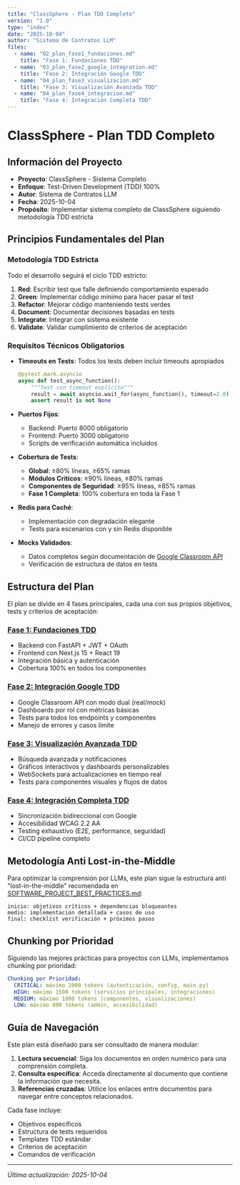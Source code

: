 ```yaml
---
title: "ClassSphere - Plan TDD Completo"
version: "1.0"
type: "index"
date: "2025-10-04"
author: "Sistema de Contratos LLM"
files:
  - name: "02_plan_fase1_fundaciones.md"
    title: "Fase 1: Fundaciones TDD"
  - name: "03_plan_fase2_google_integration.md"
    title: "Fase 2: Integración Google TDD"
  - name: "04_plan_fase3_visualizacion.md"
    title: "Fase 3: Visualización Avanzada TDD"
  - name: "04_plan_fase4_integracion.md"
    title: "Fase 4: Integración Completa TDD"
---
```


# ClassSphere - Plan TDD Completo

## Información del Proyecto

- **Proyecto**: ClassSphere - Sistema Completo
- **Enfoque**: Test-Driven Development (TDD) 100%
- **Autor**: Sistema de Contratos LLM
- **Fecha**: 2025-10-04
- **Propósito**: Implementar sistema completo de ClassSphere siguiendo metodología TDD estricta

## Principios Fundamentales del Plan

### Metodología TDD Estricta

Todo el desarrollo seguirá el ciclo TDD estricto:

1. **Red**: Escribir test que falle definiendo comportamiento esperado
2. **Green**: Implementar código mínimo para hacer pasar el test
3. **Refactor**: Mejorar código manteniendo tests verdes
4. **Document**: Documentar decisiones basadas en tests
5. **Integrate**: Integrar con sistema existente
6. **Validate**: Validar cumplimiento de criterios de aceptación

### Requisitos Técnicos Obligatorios

- **Timeouts en Tests**: Todos los tests deben incluir timeouts apropiados
  ```python
  @pytest.mark.asyncio
  async def test_async_function():
      """Test con timeout explícito"""
      result = await asyncio.wait_for(async_function(), timeout=2.0)
      assert result is not None
  ```

- **Puertos Fijos**:
  - Backend: Puerto 8000 obligatorio
  - Frontend: Puerto 3000 obligatorio
  - Scripts de verificación automática incluidos

- **Cobertura de Tests**:
  - **Global**: ≥80% líneas, ≥65% ramas
  - **Módulos Críticos**: ≥90% líneas, ≥80% ramas
  - **Componentes de Seguridad**: ≥95% líneas, ≥85% ramas
  - **Fase 1 Completa**: 100% cobertura en toda la Fase 1

- **Redis para Caché**:
  - Implementación con degradación elegante
  - Tests para escenarios con y sin Redis disponible

- **Mocks Validados**:
  - Datos completos según documentación de [Google Classroom API](https://developers.google.com/workspace/classroom/reference/rest?hl=es-419)
  - Verificación de estructura de datos en tests

## Estructura del Plan

El plan se divide en 4 fases principales, cada una con sus propios objetivos, tests y criterios de aceptación:

### [Fase 1: Fundaciones TDD](02_plan_fase1_fundaciones.md)
- Backend con FastAPI + JWT + OAuth
- Frontend con Next.js 15 + React 19
- Integración básica y autenticación
- Cobertura 100% en todos los componentes

### [Fase 2: Integración Google TDD](03_plan_fase2_google_integration.md)
- Google Classroom API con modo dual (real/mock)
- Dashboards por rol con métricas básicas
- Tests para todos los endpoints y componentes
- Manejo de errores y casos límite

### [Fase 3: Visualización Avanzada TDD](04_plan_fase3_visualizacion.md)
- Búsqueda avanzada y notificaciones
- Gráficos interactivos y dashboards personalizables
- WebSockets para actualizaciones en tiempo real
- Tests para componentes visuales y flujos de datos

### [Fase 4: Integración Completa TDD](04_plan_fase4_integracion.md)
- Sincronización bidireccional con Google
- Accesibilidad WCAG 2.2 AA
- Testing exhaustivo (E2E, performance, seguridad)
- CI/CD pipeline completo

## Metodología Anti Lost-in-the-Middle

Para optimizar la comprensión por LLMs, este plan sigue la estructura anti "lost-in-the-middle" recomendada en [SOFTWARE_PROJECT_BEST_PRACTICES.md](extra/SOFTWARE_PROJECT_BEST_PRACTICES.md):

```
inicio: objetivos críticos + dependencias bloqueantes
medio: implementación detallada + casos de uso
final: checklist verificación + próximos pasos
```

## Chunking por Prioridad

Siguiendo las mejores prácticas para proyectos con LLMs, implementamos chunking por prioridad:

```yaml
Chunking por Prioridad:
  CRITICAL: máximo 2000 tokens (autenticación, config, main.py)
  HIGH: máximo 1500 tokens (servicios principales, integraciones)
  MEDIUM: máximo 1000 tokens (componentes, visualizaciones)
  LOW: máximo 800 tokens (admin, accesibilidad)
```

## Guía de Navegación

Este plan está diseñado para ser consultado de manera modular:

1. **Lectura secuencial**: Siga los documentos en orden numérico para una comprensión completa.
2. **Consulta específica**: Acceda directamente al documento que contiene la información que necesita.
3. **Referencias cruzadas**: Utilice los enlaces entre documentos para navegar entre conceptos relacionados.

Cada fase incluye:
- Objetivos específicos
- Estructura de tests requeridos
- Templates TDD estándar
- Criterios de aceptación
- Comandos de verificación

---

*Última actualización: 2025-10-04*
